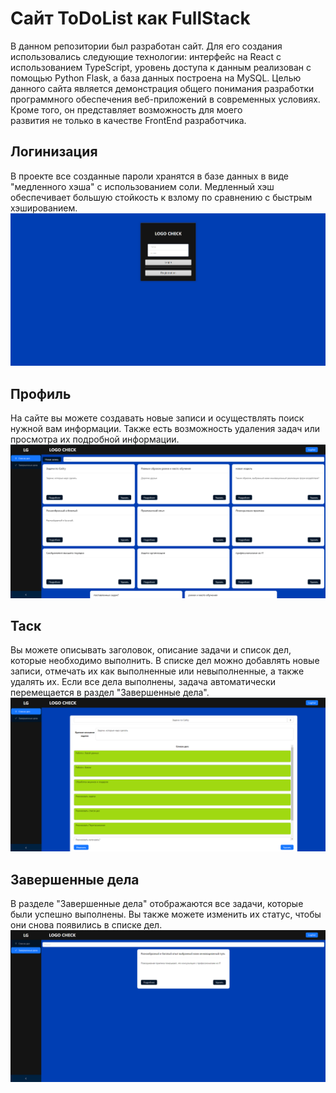 # Сайт ToDoList как FullStack
  В данном репозитории был разработан сайт. Для его создания использовались следующие технологии: интерфейс на React с использованием TypeScript, 
  уровень доступа к данным реализован с помощью Python Flask, а база данных построена на MySQL.
  Целью данного сайта является демонстрация общего понимания разработки программного 
  обеспечения веб-приложений в современных условиях. Кроме того, он представляет возможность для моего   
  развития не только в качестве FrontEnd разработчика.

## Логинизация
  В проекте все созданные пароли хранятся в базе данных в виде "медленного хэша" с использованием соли. 
  Медленный хэш обеспечивает большую стойкость к взлому по сравнению с быстрым   хэшированием.
  ![img](https://github.com/TheDonten/MyFullStackWorkSite/blob/master/img/login.png)

## Профиль
На сайте вы можете создавать новые записи и осуществлять поиск нужной вам информации. Также есть возможность удаления задач или просмотра их подробной информации.
![img](https://github.com/TheDonten/MyFullStackWorkSite/blob/master/img/image1.png)

## Таск
Вы можете описывать заголовок, описание задачи и список дел, которые необходимо выполнить. В списке дел можно добавлять новые записи, отмечать их как выполненные или невыполненные, а также удалять их. Если все дела выполнены, задача автоматически перемещается в раздел "Завершенные дела".
![img](https://github.com/TheDonten/MyFullStackWorkSite/blob/master/img/image2.png)

## Завершенные дела
В разделе "Завершенные дела" отображаются все задачи, которые были успешно выполнены. 
Вы также можете изменить их статус, чтобы они снова появились в списке дел.
![img](https://github.com/TheDonten/MyFullStackWorkSite/blob/master/img/image3.png)

